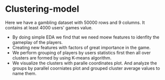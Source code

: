 # Clustering-model

Here we have a gambling dataset with 50000 rows and 9 columns. It contains at least 4000 users' games value. 
* By doing simple EDA we find that we need moew features to idenfity the gameplay of the players. 
* Creating new features with factors of great importance in the game.
* We perform grouping of players by users statistics first then all over clusters are formed by using K-means algorithm.
* We visualize the clusters with paralle coordinates plot. And analyze the groups by parallel coorniates plot and grouped cluster average values to name them.
